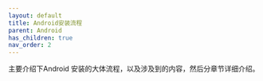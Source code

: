 ```yaml
---
layout: default
title: Android安装流程
parent: Android
has_children: true
nav_order: 2
---
```


主要介绍下Android 安装的大体流程，以及涉及到的内容，然后分章节详细介绍。